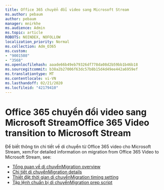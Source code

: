 ```yaml
---
title: Office 365 chuyển đổi video sang Microsoft Stream
ms.author: pebaum
author: pebaum
manager: mnirkhe
ms.audience: Admin
ms.topic: article
ROBOTS: NOINDEX, NOFOLLOW
localization_priority: Normal
ms.collection: Adm_O365
ms.custom:
- "9001508"
- "3568"
ms.openlocfilehash: aaade66b49eb79326df778da08d2b59bb1b46b18
ms.sourcegitcommit: b38a2b27006f63dc57b8b15d4d49ee442a6959ef
ms.translationtype: MT
ms.contentlocale: vi-VN
ms.lasthandoff: 02/21/2020
ms.locfileid: "42179410"
---
```

# <a name="office-365-video-transition-to-microsoft-stream"></a><span data-ttu-id="c52bf-102">Office 365 chuyển đổi video sang Microsoft Stream</span><span class="sxs-lookup"><span data-stu-id="c52bf-102">Office 365 Video transition to Microsoft Stream</span></span>

<span data-ttu-id="c52bf-103">Để biết thông tin chi tiết về di chuyển từ Office 365 video cho Microsoft Stream, xem:</span><span class="sxs-lookup"><span data-stu-id="c52bf-103">For detailed information on migration from Office 365 Video to Microsoft Stream, see:</span></span>

- [<span data-ttu-id="c52bf-104">Tổng quan về di chuyển</span><span class="sxs-lookup"><span data-stu-id="c52bf-104">Migration overview</span></span>](https://docs.microsoft.com/en-us/stream/migrate-from-office-365)
- [<span data-ttu-id="c52bf-105">Chi tiết di chuyển</span><span class="sxs-lookup"><span data-stu-id="c52bf-105">Migration details</span></span>](https://docs.microsoft.com/en-us/stream/migration-experience)
- [<span data-ttu-id="c52bf-106">Thiết đặt thời gian di chuyển</span><span class="sxs-lookup"><span data-stu-id="c52bf-106">Migration timing setting</span></span>](https://docs.microsoft.com/en-us/stream/migration-o365video-timing-setting)
- [<span data-ttu-id="c52bf-107">Tập lệnh chuẩn bị di chuyển</span><span class="sxs-lookup"><span data-stu-id="c52bf-107">Migration prep script</span></span>](https://docs.microsoft.com/en-us/stream/migration-o365video-prep)
